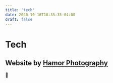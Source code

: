```yaml
---
title: 'tech'
date: 2020-10-16T18:35:35-04:00
draft: false
---
```


# Tech

## Website by [Hamor Photography](https://hamor.com/)

🦔
